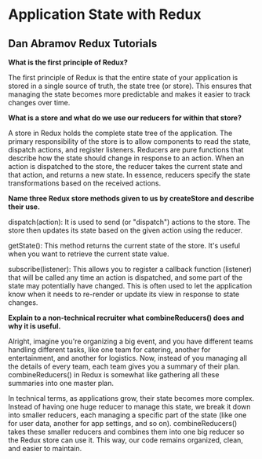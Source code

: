 # Application State with Redux

## Dan Abramov Redux Tutorials

**What is the first principle of Redux?**

The first principle of Redux is that the entire state of your application is stored in a single source of truth, the state tree (or store). This ensures that managing the state becomes more predictable and makes it easier to track changes over time.

**What is a store and what do we use our reducers for within that store?**

A store in Redux holds the complete state tree of the application. The primary responsibility of the store is to allow components to read the state, dispatch actions, and register listeners. Reducers are pure functions that describe how the state should change in response to an action. When an action is dispatched to the store, the reducer takes the current state and that action, and returns a new state. In essence, reducers specify the state transformations based on the received actions.

**Name three Redux store methods given to us by createStore and describe their use.**

dispatch(action): It is used to send (or "dispatch") actions to the store. The store then updates its state based on the given action using the reducer.

getState(): This method returns the current state of the store. It's useful when you want to retrieve the current state value.

subscribe(listener): This allows you to register a callback function (listener) that will be called any time an action is dispatched, and some part of the state may potentially have changed. This is often used to let the application know when it needs to re-render or update its view in response to state changes.

**Explain to a non-technical recruiter what combineReducers() does and why it is useful.**

Alright, imagine you're organizing a big event, and you have different teams handling different tasks, like one team for catering, another for entertainment, and another for logistics. Now, instead of you managing all the details of every team, each team gives you a summary of their plan. combineReducers() in Redux is somewhat like gathering all these summaries into one master plan.

In technical terms, as applications grow, their state becomes more complex. Instead of having one huge reducer to manage this state, we break it down into smaller reducers, each managing a specific part of the state (like one for user data, another for app settings, and so on). combineReducers() takes these smaller reducers and combines them into one big reducer so the Redux store can use it. This way, our code remains organized, clean, and easier to maintain.
